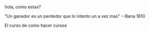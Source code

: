 hola, como estas?

"Un ganador es un perdedor que lo intento un a vez mas"
--Bana 1810

El curso de como hacer cursos 
